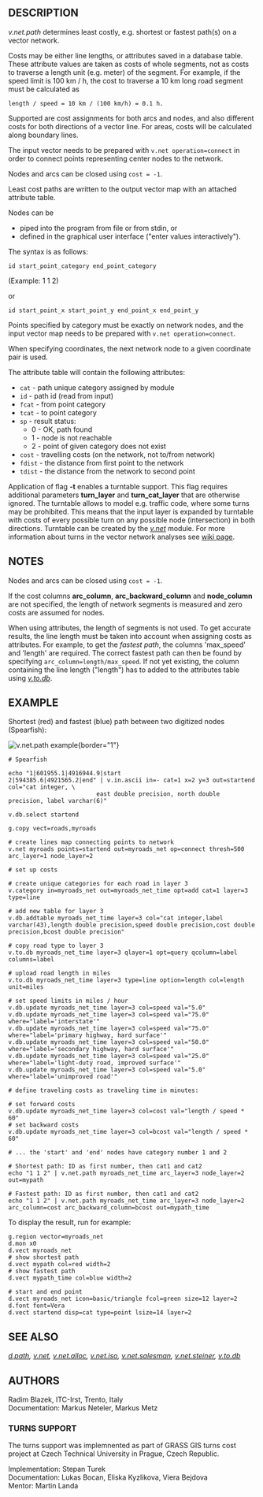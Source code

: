 ## DESCRIPTION

*v.net.path* determines least costly, e.g. shortest or fastest path(s)
on a vector network.

Costs may be either line lengths, or attributes saved in a database
table. These attribute values are taken as costs of whole segments, not
as costs to traverse a length unit (e.g. meter) of the segment. For
example, if the speed limit is 100 km / h, the cost to traverse a 10 km
long road segment must be calculated as

```
length / speed = 10 km / (100 km/h) = 0.1 h.
```

Supported are cost assignments for both arcs and nodes, and also
different costs for both directions of a vector line. For areas, costs
will be calculated along boundary lines.

The input vector needs to be prepared with `v.net operation=connect` in
order to connect points representing center nodes to the network.

Nodes and arcs can be closed using `cost = -1`.

Least cost paths are written to the output vector map with an attached
attribute table.

Nodes can be

-   piped into the program from file or from stdin, or
-   defined in the graphical user interface (\"enter values
    interactively\").

The syntax is as follows:

```
id start_point_category end_point_category
```

(Example: 1 1 2)

or

```
id start_point_x start_point_y end_point_x end_point_y
```

Points specified by category must be exactly on network nodes, and the
input vector map needs to be prepared with `v.net operation=connect`.

When specifying coordinates, the next network node to a given coordinate
pair is used.

The attribute table will contain the following attributes:

-   `cat` - path unique category assigned by module
-   `id` - path id (read from input)
-   `fcat` - from point category
-   `tcat` - to point category
-   `sp` - result status:
    -   0 - OK, path found
    -   1 - node is not reachable
    -   2 - point of given category does not exist
-   `cost` - travelling costs (on the network, not to/from network)
-   `fdist` - the distance from first point to the network
-   `tdist` - the distance from the network to second point

Application of flag **-t** enables a turntable support. This flag
requires additional parameters **turn_layer** and **turn_cat_layer**
that are otherwise ignored. The turntable allows to model e.g. traffic
code, where some turns may be prohibited. This means that the input
layer is expanded by turntable with costs of every possible turn on any
possible node (intersection) in both directions. Turntable can be
created by the *[v.net](v.net.html)* module. For more information about
turns in the vector network analyses see [wiki
page](https://grasswiki.osgeo.org/wiki/Turns_in_the_vector_network_analysis).

## NOTES

Nodes and arcs can be closed using `cost = -1`.

If the cost columns **arc_column**, **arc_backward_column** and
**node_column** are not specified, the length of network segments is
measured and zero costs are assumed for nodes.

When using attributes, the length of segments is not used. To get
accurate results, the line length must be taken into account when
assigning costs as attributes. For example, to get the *fastest path*,
the columns \'max_speed\' and \'length\' are required. The correct
fastest path can then be found by specifying
`arc_column=length/max_speed`. If not yet existing, the column
containing the line length (\"length\") has to added to the attributes
table using *[v.to.db](v.to.db.html)*.

## EXAMPLE

Shortest (red) and fastest (blue) path between two digitized nodes
(Spearfish):

![v.net.path example](vnetpath.png){border="1"}

```
# Spearfish

echo "1|601955.1|4916944.9|start
2|594385.6|4921565.2|end" | v.in.ascii in=- cat=1 x=2 y=3 out=startend col="cat integer, \
                         east double precision, north double precision, label varchar(6)"

v.db.select startend

g.copy vect=roads,myroads

# create lines map connecting points to network
v.net myroads points=startend out=myroads_net op=connect thresh=500 arc_layer=1 node_layer=2

# set up costs

# create unique categories for each road in layer 3
v.category in=myroads_net out=myroads_net_time opt=add cat=1 layer=3 type=line

# add new table for layer 3
v.db.addtable myroads_net_time layer=3 col="cat integer,label varchar(43),length double precision,speed double precision,cost double precision,bcost double precision"

# copy road type to layer 3
v.to.db myroads_net_time layer=3 qlayer=1 opt=query qcolumn=label columns=label

# upload road length in miles
v.to.db myroads_net_time layer=3 type=line option=length col=length unit=miles

# set speed limits in miles / hour
v.db.update myroads_net_time layer=3 col=speed val="5.0"
v.db.update myroads_net_time layer=3 col=speed val="75.0" where="label='interstate'"
v.db.update myroads_net_time layer=3 col=speed val="75.0" where="label='primary highway, hard surface'"
v.db.update myroads_net_time layer=3 col=speed val="50.0" where="label='secondary highway, hard surface'"
v.db.update myroads_net_time layer=3 col=speed val="25.0" where="label='light-duty road, improved surface'"
v.db.update myroads_net_time layer=3 col=speed val="5.0" where="label='unimproved road'"

# define traveling costs as traveling time in minutes:

# set forward costs
v.db.update myroads_net_time layer=3 col=cost val="length / speed * 60"
# set backward costs
v.db.update myroads_net_time layer=3 col=bcost val="length / speed * 60"

# ... the 'start' and 'end' nodes have category number 1 and 2

# Shortest path: ID as first number, then cat1 and cat2
echo "1 1 2" | v.net.path myroads_net_time arc_layer=3 node_layer=2 out=mypath

# Fastest path: ID as first number, then cat1 and cat2
echo "1 1 2" | v.net.path myroads_net_time arc_layer=3 node_layer=2 arc_column=cost arc_backward_column=bcost out=mypath_time
```

To display the result, run for example:

```
g.region vector=myroads_net
d.mon x0
d.vect myroads_net
# show shortest path
d.vect mypath col=red width=2
# show fastest path
d.vect mypath_time col=blue width=2

# start and end point
d.vect myroads_net icon=basic/triangle fcol=green size=12 layer=2
d.font font=Vera
d.vect startend disp=cat type=point lsize=14 layer=2
```

## SEE ALSO

*[d.path](d.path.html), [v.net](v.net.html),
[v.net.alloc](v.net.alloc.html), [v.net.iso](v.net.iso.html),
[v.net.salesman](v.net.salesman.html),
[v.net.steiner](v.net.steiner.html), [v.to.db](v.to.db.html)*

## AUTHORS

Radim Blazek, ITC-Irst, Trento, Italy\
Documentation: Markus Neteler, Markus Metz

### TURNS SUPPORT

The turns support was implemnented as part of GRASS GIS turns cost
project at Czech Technical University in Prague, Czech Republic.

Implementation: Stepan Turek\
Documentation: Lukas Bocan, Eliska Kyzlikova, Viera Bejdova\
Mentor: Martin Landa
